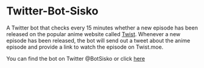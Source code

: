 # Twitter-Bot-Sisko
A Twitter bot that checks every 15 minutes whether a new episode has been released on the popular anime website called [Twist](https://twist.moe). Whenever a new episode has been released, the bot will send out a tweet about the anime episode and provide a link to watch the episode on Twist.moe.

You can find the bot on Twitter @BotSisko or click [here](https://twitter.com/BotSisko)
